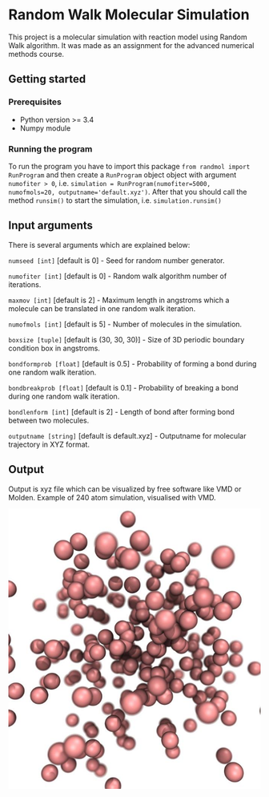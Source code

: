 # Random Walk Molecular Simulation
This project is a molecular simulation with reaction model
using Random Walk algorithm. It was made as an assignment for the advanced numerical methods course.
## Getting started
### Prerequisites
* Python version >= 3.4
* Numpy module 
### Running the program
To run the program you have to import this package `from randmol import RunProgram`
and then create a `RunProgram` object object with argument `numofiter > 0`,
i.e. `simulation = RunProgram(numofiter=5000, numofmols=20, outputname='default.xyz')`. 
After that you should call the method `runsim()` to start the simulation, i.e. `simulation.runsim()`
## Input arguments
There is several arguments which are explained below:

`numseed [int]` [default is 0] - Seed for random number generator.

`numofiter [int]` [default is 0] - Random walk algorithm number of iterations.

`maxmov [int]` [default is 2] - Maximum length in angstroms which a molecule can be translated in one random walk iteration.

`numofmols [int]` [default is 5] - Number of molecules in the simulation.

`boxsize [tuple]` [default is (30, 30, 30)] - Size of 3D periodic boundary condition box in angstroms.

`bondformprob [float]` [default is 0.5] - Probability of forming a bond during one random walk iteration.

`bondbreakprob [float]` [default is 0.1] - Probability of breaking a bond during one random walk iteration.

`bondlenform [int]` [default is 2] - Length of bond after forming bond between two molecules.

`outputname [string]` [default is default.xyz] - Outputname for molecular trajectory in XYZ format.

## Output
Output is xyz file which can be visualized by free software like VMD or Molden.
Example of 240 atom simulation, visualised with VMD.

![Simulation image](randwalk.jpg)